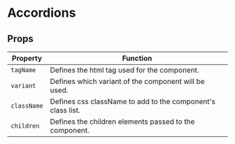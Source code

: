 # Accordions

## Props

Property | Function
--- | ---
`tagName` | Defines the html tag used for the component.
`variant` | Defines which variant of the component will be used.
`className` | Defines css className to add to the component's class list.
`children` | Defines the children elements passed to the component.
